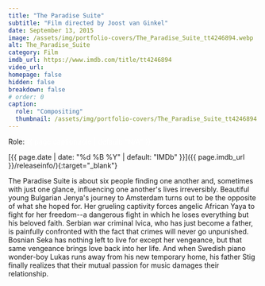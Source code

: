 ```yaml
---
title: "The Paradise Suite"
subtitle: "Film directed by Joost van Ginkel"
date: September 13, 2015
image: /assets/img/portfolio-covers/The_Paradise_Suite_tt4246894.webp
alt: The_Paradise_Suite
category: Film
imdb_url: https://www.imdb.com/title/tt4246894
video_url: 
homepage: false
hidden: false
breakdown: false
# order: 0
caption:
  role: "Compositing"
  thumbnail: /assets/img/portfolio-covers/The_Paradise_Suite_tt4246894.webp
---
```

Role: <span style="color:white">{{ page.caption.role | default: "N/A" }}</span>

[{{ page.date | date: "%d %B %Y" | default: "IMDb" }}]({{ page.imdb_url }}/releaseinfo/){:target="_blank"}

The Paradise Suite is about six people finding one another and, sometimes with just one glance, influencing one another's lives irreversibly. Beautiful young Bulgarian Jenya's journey to Amsterdam turns out to be the opposite of what she hoped for. Her grueling captivity forces angelic African Yaya to fight for her freedom--a dangerous fight in which he loses everything but his beloved faith. Serbian war criminal Ivica, who has just become a father, is painfully confronted with the fact that crimes will never go unpunished. Bosnian Seka has nothing left to live for except her vengeance, but that same vengeance brings love back into her life. And when Swedish piano wonder-boy Lukas runs away from his new temporary home, his father Stig finally realizes that their mutual passion for music damages their relationship.

